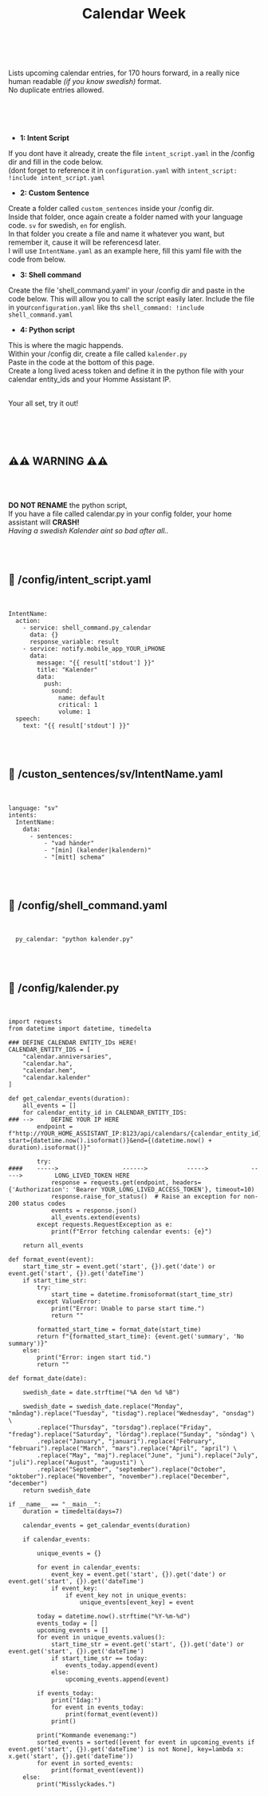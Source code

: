 
<h1 align="center">
<br>

Calendar Week

</h1><br>
<br><br>

Lists upcoming calendar entries, for 170 hours forward, in a really nice human readable _(if you know swedish)_ format.   
No duplicate entries allowed.

<br><br><br>


- **1: Intent Script** <br>

If you dont have it already, create the file `intent_script.yaml` in the /config dir and fill in the code below.<br>
(dont forget to reference it in `configuration.yaml` with `intent_script: !include intent_script.yaml`<br> 

- **2: Custom Sentence** <br>

Create a folder called `custom_sentences` inside your /config dir.<br>
Inside that folder, once again create a folder named with your language code. `sv` for swedish, `en` for english.<br>
In that folder you create a file and name it whatever you want, but remember it, cause it will be referencesd later.<br>
I will use `IntentName.yaml` as an example here, fill this yaml file with the code from below. <br>


- **3: Shell command** <br>

Create the file 'shell_command.yaml'  in your /config dir and paste in the code below.
This will allow you to call the script easily later.
Include the file in your`configuration.yaml` like ths `shell_command: !include shell_command.yaml` 

- **4: Python script** <br>

This is where the magic happends. <br>
Within your /config dir, create a file called `kalender.py` <br>
Paste in the code at the bottom of this page. <br>
Create a long lived acess token and define it in the python file with your calendar entity_ids and your Homme Assistant IP.  

<br>
Your all set, try it out!<br><br>


<br><br>



## **⚠️⚠️ __WARNING__ ⚠️⚠️** <br><br><br>

__DO NOT RENAME__ the python script,  
If you have a file called calendar.py in your config folder, your home assistant will __CRASH!__  
_Having  a swedish Kalender aint so bad after all.._  

<br><br>  

## 🦆 /config/intent_script.yaml <br>


<br>


```
IntentName:
  action:
    - service: shell_command.py_calendar
      data: {}
      response_variable: result   
    - service: notify.mobile_app_YOUR_iPHONE
      data:
        message: "{{ result['stdout'] }}"
        title: "Kalender"
        data:
          push:
            sound:
              name: default
              critical: 1
              volume: 1         
  speech:
    text: "{{ result['stdout'] }}"
```

<br><br>


## 🦆 /custon_sentences/sv/IntentName.yaml <br>


<br>

```
language: "sv"
intents:
  IntentName:
    data:
      - sentences:
          - "vad händer"
          - "[min] (kalender|kalendern)"
          - "[mitt] schema"
```

<br><br>


## 🦆 /config/shell_command.yaml <br>


<br>


```
  py_calendar: "python kalender.py"
```

<br><br>



## 🦆 /config/kalender.py <br>


<br>


```
import requests
from datetime import datetime, timedelta

### DEFINE CALENDAR ENTITY_IDs HERE!
CALENDAR_ENTITY_IDS = [
    "calendar.anniversaries",
    "calendar.ha",
    "calendar.hem",
    "calendar.kalender"
]

def get_calendar_events(duration):
    all_events = []
    for calendar_entity_id in CALENDAR_ENTITY_IDS:
### --> 	DEFINE YOUR IP HERE
        endpoint = f"http://YOUR_HOME_ASSISTANT_IP:8123/api/calendars/{calendar_entity_id}?start={datetime.now().isoformat()}&end={(datetime.now() + duration).isoformat()}"

        try:
####    ----->  	            ------>           ----->            ----->         LONG_LIVED_TOKEN HERE 
            response = requests.get(endpoint, headers={'Authorization': 'Bearer YOUR_LONG_LIVED_ACCESS_TOKEN'}, timeout=10)
            response.raise_for_status()  # Raise an exception for non-200 status codes
            events = response.json()
            all_events.extend(events)
        except requests.RequestException as e:
            print(f"Error fetching calendar events: {e}")

    return all_events

def format_event(event):
    start_time_str = event.get('start', {}).get('date') or event.get('start', {}).get('dateTime')
    if start_time_str:
        try:
            start_time = datetime.fromisoformat(start_time_str)
        except ValueError:
            print("Error: Unable to parse start time.")
            return ""

        formatted_start_time = format_date(start_time)
        return f"{formatted_start_time}: {event.get('summary', 'No summary')}"
    else:
        print("Error: ingen start tid.")
        return ""

def format_date(date):

    swedish_date = date.strftime("%A den %d %B")

    swedish_date = swedish_date.replace("Monday", "måndag").replace("Tuesday", "tisdag").replace("Wednesday", "onsdag") \
        .replace("Thursday", "torsdag").replace("Friday", "fredag").replace("Saturday", "lördag").replace("Sunday", "söndag") \
        .replace("January", "januari").replace("February", "februari").replace("March", "mars").replace("April", "april") \
        .replace("May", "maj").replace("June", "juni").replace("July", "juli").replace("August", "augusti") \
        .replace("September", "september").replace("October", "oktober").replace("November", "november").replace("December", "december")
    return swedish_date

if __name__ == "__main__":
    duration = timedelta(days=7)  

    calendar_events = get_calendar_events(duration)

    if calendar_events:
       
        unique_events = {}

        for event in calendar_events:
            event_key = event.get('start', {}).get('date') or event.get('start', {}).get('dateTime')
            if event_key:
                if event_key not in unique_events:
                    unique_events[event_key] = event

        today = datetime.now().strftime("%Y-%m-%d")
        events_today = []
        upcoming_events = []
        for event in unique_events.values():
            start_time_str = event.get('start', {}).get('date') or event.get('start', {}).get('dateTime')
            if start_time_str == today:
                events_today.append(event)
            else:
                upcoming_events.append(event)

        if events_today:
            print("Idag:")
            for event in events_today:
                print(format_event(event))
            print()

        print("Kommande evenemang:")
        sorted_events = sorted([event for event in upcoming_events if event.get('start', {}).get('dateTime') is not None], key=lambda x: x.get('start', {}).get('dateTime'))
        for event in sorted_events:
            print(format_event(event))
    else:
        print("Misslyckades.")
```

<br><br>

